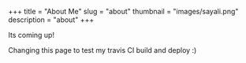 +++
title = "About Me"
slug = "about"
thumbnail = "images/sayali.png"
description = "about"
+++

Its coming up!

Changing this page to test my travis CI build and deploy :)